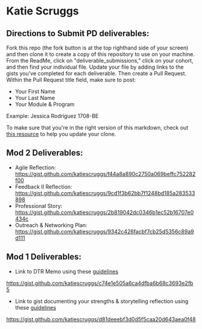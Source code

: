 # Katie Scruggs

## Directions to Submit PD deliverables:
Fork this repo (the fork button is at the top righthand side of your screen) and then clone it to create a copy of this repository to use on your machine. From the ReadMe, click on "deliverable_submissions," click on your cohort, and then find your individual file. Update your file by adding links to the gists you've completed for each deliverable. Then create a Pull Request. Within the Pull Request title field, make sure to post:

* Your First Name
* Your Last Name
* Your Module & Program

Example: Jessica Rodriguez 1708-BE

To make sure that you're in the right version of this markdown, check out [this resource](https://help.github.com/articles/configuring-a-remote-for-a-fork/) to help you update your clone.

## Mod 2 Deliverables:
* Agile Reflection: https://gist.github.com/katiescruggs/f44a8a890c2750a069beffc752282f00
* Feedback II Reflection: https://gist.github.com/katiescruggs/9cd1f3b62bb7f1248bd185a283533898
* Professional Story: https://gist.github.com/katiescruggs/2b819042dc0346b1ec52b16707e0434c
* Outreach & Networking Plan: https://gist.github.com/katiescruggs/9342c426facbf7cb25d5356c89a9d111

## Mod 1 Deliverables:
* Link to DTR Memo using these [guidelines](https://github.com/turingschool/career-development-curriculum/blob/master/module_one/dtr_guidelines_memo.md)

https://gist.github.com/katiescruggs/c74e1e505a6ca4dfba6b68c3693e2fb5

* Link to gist documenting your strengths & storytelling reflection using these [guidelines](https://github.com/turingschool/career-development-curriculum/blob/master/module_one/strengths_storytelling_reflection.md)

https://gist.github.com/katiescruggs/d81deeebf3d0d5f5caa20d643aea0f48
